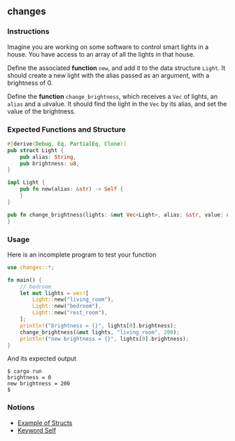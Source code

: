 ## changes

### Instructions

Imagine you are working on some software to control smart lights in a house. You have access to an array of all the lights in that house.

Define the associated **function** `new`, and add it to the data structure `Light`. It should create a new light with the alias passed as an argument, with a brightness of 0.

Define the **function** `change_brightness`, which receives a `Vec` of lights, an `alias` and a `u8`value. It should find the light in the `Vec` by its alias, and set the value of the brightness.

### Expected Functions and Structure

```rust
#[derive(Debug, Eq, PartialEq, Clone)]
pub struct Light {
	pub alias: String,
	pub brightness: u8,
}

impl Light {
	pub fn new(alias: &str) -> Self {
	}
}

pub fn change_brightness(lights: &mut Vec<Light>, alias: &str, value: u8) {
}
```

### Usage

Here is an incomplete program to test your function

```rust
use changes::*;

fn main() {
	// bedroom
	let mut lights = vec![
		Light::new("living_room"),
		Light::new("bedroom"),
		Light::new("rest_room"),
	];
	println!("brightness = {}", lights[0].brightness);
	change_brightness(&mut lights, "living_room", 200);
	println!("new brightness = {}", lights[0].brightness);
}
```

And its expected output

```console
$ cargo run
brightness = 0
new brightness = 200
$
```

### Notions

- [Example of Structs](https://doc.rust-lang.org/book/ch05-02-example-structs.html)
- [Keyword Self](https://doc.rust-lang.org/std/keyword.self.html)

